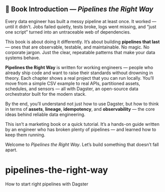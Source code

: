 
## 📘 **Book Introduction — *Pipelines the Right Way***

Every data engineer has built a messy pipeline at least once.
It worked — until it didn’t.
Jobs failed quietly, tests broke, logs went missing, and “just one script” turned into an untraceable web of dependencies.

This book is about doing it differently.
It’s about building **pipelines that last** — ones that are observable, testable, and maintainable.
No magic. No corporate jargon. Just the clear, repeatable patterns that make your data systems behave.

**Pipelines the Right Way** is written for working engineers — people who already ship code and want to raise their standards without drowning in theory.
Each chapter shows a real project that you can run locally.
You’ll move from a simple CSV example to real APIs, partitioned assets, schedules, and sensors — all with Dagster, an open-source data orchestrator built for the modern stack.

By the end, you’ll understand not just how to use Dagster, but how to think in terms of **assets**, **lineage**, **idempotency**, and **observability** — the core ideas behind reliable data engineering.

This isn’t a marketing book or a quick tutorial.
It’s a hands-on guide written by an engineer who has broken plenty of pipelines — and learned how to keep them running.

Welcome to *Pipelines the Right Way*.
Let’s build something that doesn’t fall apart.
# pipelines-the-right-way
How to start right pipelines with Dagster
